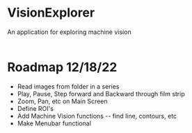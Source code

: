 # VisionExplorer 
An application for exploring machine vision
<br><br>

# Roadmap 12/18/22
* Read images from folder in a series
* Play, Pause, Step forward and Backward through film strip
* Zoom, Pan, etc on Main Screen
* Define ROI's
* Add Machine Vision functions -- find line, contours, etc
* Make Menubar functional
